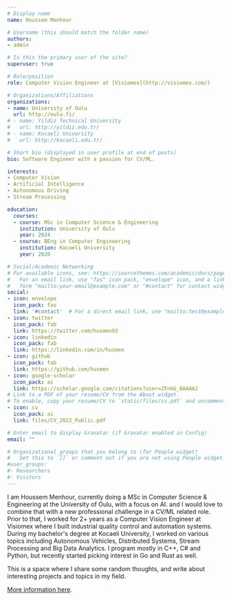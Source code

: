 ```yaml
---
# Display name
name: Houssem Menhour

# Username (this should match the folder name)
authors:
- admin

# Is this the primary user of the site?
superuser: true

# Role/position
role: Computer Vision Engineer at [Visiomex](http://visiomex.com/)

# Organizations/Affiliations
organizations:
- name: University of Oulu
  url: http://oulu.fi/
# - name: Yildiz Technical University
#   url: http://yildiz.edu.tr/
# - name: Kocaeli University
#   url: http://kocaeli.edu.tr/

# Short bio (displayed in user profile at end of posts)
bio: Software Engineer with a passion for CV/ML.

interests:
- Computer Vision
- Artificial Intelligence
- Autonomous Driving
- Stream Processing

education:
  courses:
  - course: MSc in Computer Science & Engineering
    institution: University of Oulu
    year: 2024
  - course: BEng in Computer Engineering
    institution: Kocaeli University
    year: 2020

# Social/Academic Networking
# For available icons, see: https://sourcethemes.com/academic/docs/page-builder/#icons
#   For an email link, use "fas" icon pack, "envelope" icon, and a link in the
#   form "mailto:your-email@example.com" or "#contact" for contact widget.
social:
- icon: envelope
  icon_pack: fas
  link: '#contact'  # For a direct email link, use "mailto:test@example.org".
- icon: twitter
  icon_pack: fab
  link: https://twitter.com/husmen93
- icon: linkedin
  icon_pack: fab
  link: https://linkedin.com/in/husmen
- icon: github
  icon_pack: fab
  link: https://github.com/husmen
- icon: google-scholar
  icon_pack: ai
  link: https://scholar.google.com/citations?user=ZFnkG_8AAAAJ
# Link to a PDF of your resume/CV from the About widget.
# To enable, copy your resume/CV to `static/files/cv.pdf` and uncomment the lines below.
- icon: cv
  icon_pack: ai
  link: files/CV_2022_Public.pdf

# Enter email to display Gravatar (if Gravatar enabled in Config)
email: ""

# Organizational groups that you belong to (for People widget)
#   Set this to `[]` or comment out if you are not using People widget.
#user_groups:
#- Researchers
#- Visitors
---
```


I am Houssem Menhour, currently doing a MSc in Computer Science & Engineering at the University of Oulu, with a focus on AI. and I would love to combine that with a new professional challenge in a CV/ML related role. Prior to that, I worked for 2+ years as a Computer Vision Engineer at Visiomex where I built industrial quality control and automation systems. During my bachelor's degree at Kocaeli University, I worked on various topics including Autonomous Vehicles, Distributed Systems, Stream Processing and Big Data Analytics. I program mostly in C++, C# and Python, but recently started picking interest in Go and Rust as well.

This is a space where I share some random thoughts, and write about interesting projects and topics in my field.

[More information here](/about/#experience).